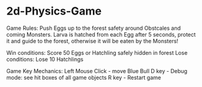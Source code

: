 # 2d-Physics-Game
Game Rules:
Push Eggs up to the forest safety around Obstcales and coming Monsters. Larva is hatched from each Egg after 5 seconds, protect it and guide to the forest, otherwise it will be eaten by the Monsters!


Win conditions: Score 50 Eggs or Hatchling safely hidden in forest
Lose conditions: Lose 10 Hatchlings


Game Key Mechanics:
Left Mouse Click - move Blue Bull
D key - Debug mode: see hit boxes of all game objects
R key - Restart game
